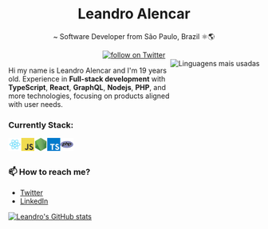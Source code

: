 
<h1 align="center"> Leandro Alencar </h1>

<p align="center">
~ Software Developer from São Paulo, Brazil ⚛️🌎
</p>

<div align="center">
    <a href="https://twitter.com/intent/follow?screen_name=lealencar__">
        <img src="https://img.shields.io/twitter/follow/lealencar__?style=social&logo=twitter"
        alt="follow on Twitter">
    </a>
</div>


<div align="right">
     <a href="https://github.com/lealencar">
        <img height="180em" src="https://github-readme-stats.vercel.app/api/top-langs/?username=lealencar&hide=html&layout=compact&&show_icons=true&line_height=27&count_private=true&title_color=ffffff&text_color=c9cacc&icon_color=2bbc8a&bg_color=1d1f21"
        alt="Linguagens mais usadas" align="right">
    </a>
</div>

Hi my name is Leandro Alencar and I'm 19 years old.
Experience in **Full-stack development** with **TypeScript**, **React**, **GraphQL**, **Nodejs**, **PHP**, and more technologies, focusing on products aligned with user needs.


### Currently Stack:

[<img align="left" alt="ReactJS" width="26px" src="https://raw.githubusercontent.com/github/explore/80688e429a7d4ef2fca1e82350fe8e3517d3494d/topics/react/react.png" />][react]
[<img align="left" alt="JavaScript" width="26px" src="https://raw.githubusercontent.com/github/explore/80688e429a7d4ef2fca1e82350fe8e3517d3494d/topics/javascript/javascript.png" />][js]
[<img align="left" alt="Node.js" width="26px" src="https://raw.githubusercontent.com/github/explore/80688e429a7d4ef2fca1e82350fe8e3517d3494d/topics/nodejs/nodejs.png" />][node]
[<img align="left" alt="Typescript" width="26px" src="https://raw.githubusercontent.com/github/explore/80688e429a7d4ef2fca1e82350fe8e3517d3494d/topics/typescript/typescript.png" />][ts]
[<img align="left" alt="PHP" width="26px" src="https://raw.githubusercontent.com/github/explore/80688e429a7d4ef2fca1e82350fe8e3517d3494d/topics/php/php.png" />][php]

<br />
<br />

### 📫 How to reach me?
- [Twitter](https://twitter.com/lealencar__) 
- [LinkedIn](https://www.linkedin.com/in/alencarleandro1/) 

[![Leandro's GitHub stats](https://github-readme-stats.vercel.app/api?username=lealencar&count_private=true&show_icons=true&theme=onedark)](https://github.com/lealencar/github-readme-stats)

[react]: https://reactjs.org/
[js]: https://www.javascript.com/
[node]: https://nodejs.org/
[ts]: https://www.typescriptlang.org/
[php]: https://www.php.net/

